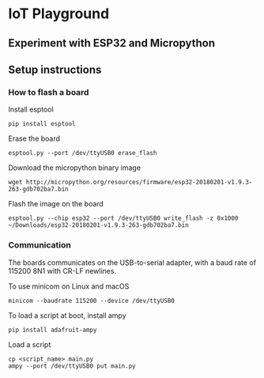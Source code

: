 # IoT Playground
## Experiment with ESP32 and Micropython

## Setup instructions

### How to flash a board

Install esptool
```
pip install esptool
```

Erase the board
```
esptool.py --port /dev/ttyUSB0 erase_flash
```

Download the micropython binary image
```
wget http://micropython.org/resources/firmware/esp32-20180201-v1.9.3-263-gdb702ba7.bin
```

Flash the image on the board
```
esptool.py --chip esp32 --port /dev/ttyUSB0 write_flash -z 0x1000 ~/Downloads/esp32-20180201-v1.9.3-263-gdb702ba7.bin
```

### Communication

The boards communicates on the USB-to-serial adapter, with a baud rate of
115200 8N1 with CR-LF newlines.

To use minicom on Linux and macOS
```
minicom --baudrate 115200 --device /dev/ttyUSB0
```

To load a script at boot, install ampy
```
pip install adafruit-ampy
```

Load a script
```
cp <script_name> main.py
ampy --port /dev/ttyUSB0 put main.py
```
